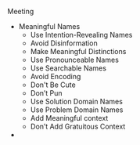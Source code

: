 Meeting 
- Meaningful Names
    - Use Intention-Revealing Names
    - Avoid Disinformation
    - Make Meaningful Distinctions
    - Use Pronounceable Names
    - Use Searchable Names
    - Avoid Encoding
    - Don't Be Cute
    - Don’t Pun
    - Use Solution Domain Names
    - Use Problem Domain Names
    - Add Meaningful context
    - Don’t Add Gratuitous Context
- 